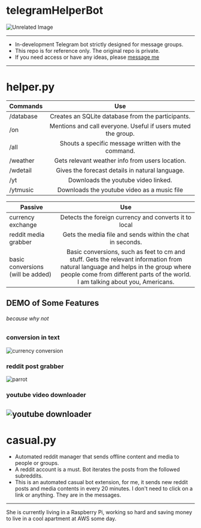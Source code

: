# telegramHelperBot
![Unrelated Image](https://i.postimg.cc/cHR3zx9j/Screenshot-2019-05-08-at-2-25-07-pm.png)

-----------
- In-development Telegram bot strictly designed for message groups.
- This repo is for reference only. The original repo is private.
- If you need access or have any ideas, please [message me](https://telegram.me/gokan)

-----------
# helper.py
| Commands          | Use           |
| ----------------- |:----------------------------------------------:|
| /database | Creates an SQLite database from the participants. |
| /on | Mentions and call everyone. Useful if users muted the group.|
| /all | Shouts a specific message written with the command. |
| /weather | Gets relevant weather info from users location. |
| /wdetail | Gives the forecast details in natural language. |
| /yt | Downloads the youtube video linked.  |
| /ytmusic | Downloads the youtube video as a music file |

| Passive          | Use           |
| ----------------- |:----------------------------------------------:|
| currency exchange | Detects the foreign currency and converts it to local |
| reddit media grabber | Gets the media file and sends within the chat in seconds. |
| basic conversions (will be added) | Basic conversions, such as feet to cm and stuff. Gets the relevant information from natural language and helps in the group where people come from different parts of the world. I am talking about you, Americans. |

## DEMO of Some Features
###### because why not
### conversion in text
![currency conversion](https://media.giphy.com/media/KHPflFG4bOLpiv8Fcr/giphy.gif)
### reddit post grabber
![parrot](https://media.giphy.com/media/Zd050xkrLKjtljFIGv/giphy.gif)
### youtube video downloader
![youtube downloader](https://media.giphy.com/media/IzXvY5kLqo74348ouv/giphy.gif)
-----------
# casual.py
- Automated reddit manager that sends offline content and media to people or groups.
- A reddit account is a must. Bot iterates the posts from the followed subreddits.
- This is an automated casual bot extension, for me, it sends new reddit posts and media contents in every 20 minutes. I don't need to click on a link or anything. They are in the messages.
-----------

She is currently living in a Raspberry Pi, working so hard and saving money to live in a cool apartment at AWS some day.

